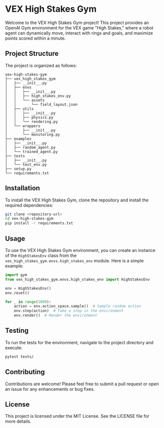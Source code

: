 # VEX High Stakes Gym

Welcome to the VEX High Stakes Gym project! This project provides an OpenAI Gym environment for the VEX game "High Stakes," where a robot agent can dynamically move, interact with rings and goals, and maximize points scored within a minute.

## Project Structure

The project is organized as follows:

```
vex-high-stakes-gym
├── vex_high_stakes_gym
│   ├── __init__.py
│   ├── envs
│   │   ├── __init__.py
│   │   ├── high_stakes_env.py
│   │   └── assets
│   │       └── field_layout.json
│   ├── utils
│   │   ├── __init__.py
│   │   ├── physics.py
│   │   └── rendering.py
│   └── wrappers
│       ├── __init__.py
│       └── monitoring.py
├── examples
│   ├── __init__.py
│   ├── random_agent.py
│   └── trained_agent.py
├── tests
│   ├── __init__.py
│   └── test_env.py
├── setup.py
└── requirements.txt
```

## Installation

To install the VEX High Stakes Gym, clone the repository and install the required dependencies:

```bash
git clone <repository-url>
cd vex-high-stakes-gym
pip install -r requirements.txt
```

## Usage

To use the VEX High Stakes Gym environment, you can create an instance of the `HighStakesEnv` class from the `vex_high_stakes_gym.envs.high_stakes_env` module. Here is a simple example:

```python
import gym
from vex_high_stakes_gym.envs.high_stakes_env import HighStakesEnv

env = HighStakesEnv()
env.reset()

for _ in range(1000):
    action = env.action_space.sample()  # Sample random action
    env.step(action)  # Take a step in the environment
    env.render()  # Render the environment
```

## Testing

To run the tests for the environment, navigate to the project directory and execute:

```bash
pytest tests/
```

## Contributing

Contributions are welcome! Please feel free to submit a pull request or open an issue for any enhancements or bug fixes.

## License

This project is licensed under the MIT License. See the LICENSE file for more details.